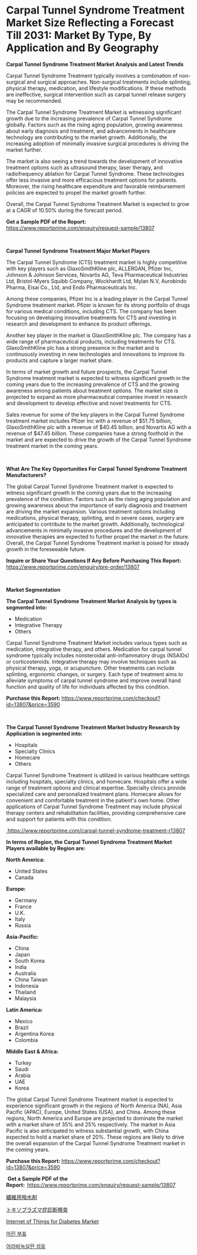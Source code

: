<p><h1>Carpal Tunnel Syndrome Treatment Market Size Reflecting a Forecast Till 2031: Market By Type, By Application and By Geography</h1></p><p><strong>Carpal Tunnel Syndrome Treatment Market Analysis and Latest Trends</strong></p>
<p><p>Carpal Tunnel Syndrome Treatment typically involves a combination of non-surgical and surgical approaches. Non-surgical treatments include splinting, physical therapy, medication, and lifestyle modifications. If these methods are ineffective, surgical intervention such as carpal tunnel release surgery may be recommended.</p><p>The Carpal Tunnel Syndrome Treatment Market is witnessing significant growth due to the increasing prevalence of Carpal Tunnel Syndrome globally. Factors such as the rising aging population, growing awareness about early diagnosis and treatment, and advancements in healthcare technology are contributing to the market growth. Additionally, the increasing adoption of minimally invasive surgical procedures is driving the market further.</p><p>The market is also seeing a trend towards the development of innovative treatment options such as ultrasound therapy, laser therapy, and radiofrequency ablation for Carpal Tunnel Syndrome. These technologies offer less invasive and more efficacious treatment options for patients. Moreover, the rising healthcare expenditure and favorable reimbursement policies are expected to propel the market growth further.</p><p>Overall, the Carpal Tunnel Syndrome Treatment Market is expected to grow at a CAGR of 10.50% during the forecast period.</p></p>
<p><strong>Get a Sample PDF of the Report:&nbsp;</strong> <a href="https://www.reportprime.com/enquiry/request-sample/13807">https://www.reportprime.com/enquiry/request-sample/13807</a></p>
<p>&nbsp;</p>
<p><strong>Carpal Tunnel Syndrome Treatment Major Market Players</strong></p>
<p><p>The Carpal Tunnel Syndrome (CTS) treatment market is highly competitive with key players such as GlaxoSmithKline plc, ALLERGAN, Pfizer Inc, Johnson & Johnson Services, Novartis AG, Teva Pharmaceutical Industries Ltd, Bristol-Myers Squibb Company, Wockhardt Ltd, Mylan N.V, Aurobindo Pharma, Eisai Co., Ltd, and Endo Pharmaceuticals Inc.</p><p>Among these companies, Pfizer Inc is a leading player in the Carpal Tunnel Syndrome treatment market. Pfizer is known for its strong portfolio of drugs for various medical conditions, including CTS. The company has been focusing on developing innovative treatments for CTS and investing in research and development to enhance its product offerings.</p><p>Another key player in the market is GlaxoSmithKline plc. The company has a wide range of pharmaceutical products, including treatments for CTS. GlaxoSmithKline plc has a strong presence in the market and is continuously investing in new technologies and innovations to improve its products and capture a larger market share.</p><p>In terms of market growth and future prospects, the Carpal Tunnel Syndrome treatment market is expected to witness significant growth in the coming years due to the increasing prevalence of CTS and the growing awareness among patients about treatment options. The market size is projected to expand as more pharmaceutical companies invest in research and development to develop effective and novel treatments for CTS.</p><p>Sales revenue for some of the key players in the Carpal Tunnel Syndrome treatment market includes Pfizer Inc with a revenue of $51.75 billion, GlaxoSmithKline plc with a revenue of $40.45 billion, and Novartis AG with a revenue of $47.45 billion. These companies have a strong foothold in the market and are expected to drive the growth of the Carpal Tunnel Syndrome treatment market in the coming years.</p></p>
<p>&nbsp;</p>
<p><strong>What Are The Key Opportunities For Carpal Tunnel Syndrome Treatment Manufacturers?</strong></p>
<p><p>The global Carpal Tunnel Syndrome Treatment market is expected to witness significant growth in the coming years due to the increasing prevalence of the condition. Factors such as the rising aging population and growing awareness about the importance of early diagnosis and treatment are driving the market expansion. Various treatment options including medications, physical therapy, splinting, and in severe cases, surgery are anticipated to contribute to the market growth. Additionally, technological advancements in minimally invasive procedures and the development of innovative therapies are expected to further propel the market in the future. Overall, the Carpal Tunnel Syndrome Treatment market is poised for steady growth in the foreseeable future.</p></p>
<p><strong>Inquire or Share Your Questions If Any Before Purchasing This Report:</strong> <a href="https://www.reportprime.com/enquiry/pre-order/13807">https://www.reportprime.com/enquiry/pre-order/13807</a></p>
<p>&nbsp;</p>
<p><strong>Market Segmentation</strong></p>
<p><strong>The Carpal Tunnel Syndrome Treatment Market Analysis by types is segmented into:</strong></p>
<p><ul><li>Medication</li><li>Integrative Therapy</li><li>Others</li></ul></p>
<p><p>Carpal Tunnel Syndrome Treatment Market includes various types such as medication, integrative therapy, and others. Medication for carpal tunnel syndrome typically includes nonsteroidal anti-inflammatory drugs (NSAIDs) or corticosteroids. Integrative therapy may involve techniques such as physical therapy, yoga, or acupuncture. Other treatments can include splinting, ergonomic changes, or surgery. Each type of treatment aims to alleviate symptoms of carpal tunnel syndrome and improve overall hand function and quality of life for individuals affected by this condition.</p></p>
<p><strong>Purchase this Report:&nbsp;</strong><a href="https://www.reportprime.com/checkout?id=13807&price=3590">https://www.reportprime.com/checkout?id=13807&price=3590</a></p>
<p>&nbsp;</p>
<p><strong>The Carpal Tunnel Syndrome Treatment Market Industry Research by Application is segmented into:</strong></p>
<p><ul><li>Hospitals</li><li>Specialty Clinics</li><li>Homecare</li><li>Others</li></ul></p>
<p><p>Carpal Tunnel Syndrome Treatment is utilized in various healthcare settings including hospitals, specialty clinics, and homecare. Hospitals offer a wide range of treatment options and clinical expertise. Specialty clinics provide specialized care and personalized treatment plans. Homecare allows for convenient and comfortable treatment in the patient's own home. Other applications of Carpal Tunnel Syndrome Treatment may include physical therapy centers and rehabilitation facilities, providing comprehensive care and support for patients with this condition.</p></p>
<p><a href="https://www.reportprime.com/carpal-tunnel-syndrome-treatment-r13807">&nbsp;https://www.reportprime.com/carpal-tunnel-syndrome-treatment-r13807</a></p>
<p><strong>In terms of Region, the Carpal Tunnel Syndrome Treatment Market Players available by Region are:</strong></p>
<p>
    <p> <strong> North America: </strong>
        <ul>
            <li>United States</li>
            <li>Canada</li>
        </ul>
        </p> 
    <p> <strong> Europe: </strong>
        <ul>
            <li>Germany</li>
            <li>France</li>
            <li>U.K.</li>
            <li>Italy</li>
            <li>Russia</li>
        </ul>
        </p> 
    <p> <strong> Asia-Pacific: </strong>
        <ul>
            <li>China</li>
            <li>Japan</li>
            <li>South Korea</li>
            <li>India</li>
            <li>Australia</li>
            <li>China Taiwan</li>
            <li>Indonesia</li>
            <li>Thailand</li>
            <li>Malaysia</li>
        </ul>
        </p> 
    <p> <strong> Latin America: </strong>
        <ul>
            <li>Mexico</li>
            <li>Brazil</li>
            <li>Argentina Korea</li>
            <li>Colombia</li>
        </ul>
        </p> 
    <p> <strong> Middle East & Africa: </strong>
        <ul>
            <li>Turkey</li>
            <li>Saudi</li>
            <li>Arabia</li>
            <li>UAE</li>
            <li>Korea</li>
        </ul>
    </p>
    </p>
<p><p>The global Carpal Tunnel Syndrome Treatment market is expected to experience significant growth in the regions of North America (NA), Asia Pacific (APAC), Europe, United States (USA), and China. Among these regions, North America and Europe are projected to dominate the market with a market share of 35% and 25% respectively. The market in Asia Pacific is also anticipated to witness substantial growth, with China expected to hold a market share of 20%. These regions are likely to drive the overall expansion of the Carpal Tunnel Syndrome Treatment market in the coming years.</p></p>
<p><strong>Purchase this Report: </strong><a href="https://www.reportprime.com/checkout?id=13807&price=3590">https://www.reportprime.com/checkout?id=13807&price=3590</a></p>
<p>&nbsp;<strong>Get a Sample PDF of the Report:&nbsp;&nbsp;</strong><a href="https://www.reportprime.com/enquiry/request-sample/13807">https://www.reportprime.com/enquiry/request-sample/13807</a></p>
<p><strong></strong></p>
<p><p><a href="https://medium.com/@annchovey2023/%E7%B9%8A%E7%B6%AD%E8%A3%BD%E5%93%81%E3%81%AE%E6%92%A5%E6%B0%B4%E5%8A%A0%E5%B7%A5%E5%B8%82%E5%A0%B4%E8%A6%8F%E6%A8%A1%E3%81%A8%E5%B8%82%E5%A0%B4%E5%8B%95%E5%90%91-%E7%94%A3%E6%A5%AD%E5%85%A8%E4%BD%93%E3%81%AE%E5%AE%8C%E5%85%A8%E3%81%AA%E6%A6%82%E8%A6%81-2024%E5%B9%B4%E3%81%8B%E3%82%892031%E5%B9%B4%E3%81%BE%E3%81%A7-c368732b9ded">繊維用撥水剤</a></p><p><a href="https://github.com/oqxogxyvqe90775/Market-Research-Report-List-2/blob/main/366431480559.md">トキソプラズマ症診断検査</a></p><p><a href="https://github.com/redneck06/Market-Research-Report-List-3/blob/main/internet-of-things-for-diabetes-market.md">Internet of Things for Diabetes Market</a></p><p><a href="https://github.com/KoleLedner/Market-Research-Report-List-1/blob/main/252561175017.md">마린 부표</a></p><p><a href="https://medium.com/@rowedrowe/%EC%95%84%EB%9D%BC%EB%B9%84%EB%85%B9%EC%8B%A4%EB%9E%80-%EC%84%AC%EC%9C%A0-%EC%8B%9C%EC%9E%A5-%EC%84%B1%EA%B3%B5%EC%A0%81%EC%9D%B8-%EB%B9%84%EC%A6%88%EB%8B%88%EC%8A%A4-%EC%A0%84%EB%9E%B5%EC%9D%98-%EC%97%B4%EC%87%A0-2031%EB%85%84%EA%B9%8C%EC%A7%80-%EC%98%88%EC%B8%A1-a3030782cfac">아라비녹실란 섬유</a></p></p>